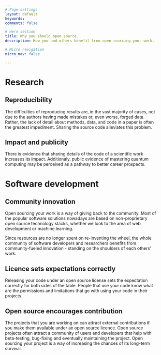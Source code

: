 ```yaml
---
# Page settings
layout: default
keywords:
comments: false

# Hero section
title: Why you should open source.
description: How you and others benefit from open sourcing your work.

# Micro navigation
micro_nav: false

---
```


# Research

## Reproducibility
The difficulties of reproducing results are, in the vast majority of cases, not due to the authors having made mistakes or, even worse, forged data.
Rather, the lack of detail about methods, data, and code in a paper is often the greatest impediment.
Sharing the source code alleviates this problem.

## Impact and publicity
There is evidence that sharing details of the code of a scientific work increases its impact.
Additionaly, public evidence of mastering quantum computing may be perceived as a pathway to better career prospects.

# Software development

## Community innovation

Open sourcing your work is a way of giving back to the community. Most of the popular software solutions nowadays are based on non-proprietary open source technology stacks, whether we look to the area of web development or machine learning.

Since resources are no longer spent on re-inventing the wheel, the whole community of software developers and researchers benefits from community-fueled innovation - standing on the shoulders of each others' work.

## Licence sets expectations correctly

Releasing your code under an open source license sets the expectation correctly for both sides of the table. People that use your code know what are the permissions and limitations that go with using your code in their projects.

## Open source encourages contribution

The projects that you are working on can attract external contributions if you make them available under an open source licence. Open source projects often attract a community of users and developers that help with beta-testing, bug-fixing and eventually maintaining the project. Open sourcing your project is a way of increasing the chances of its long-term survival.
